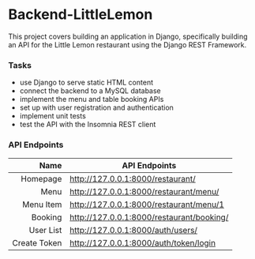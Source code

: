 # Backend-LittleLemon
This project covers building an application in Django, specifically building an API for the Little Lemon restaurant using the Django REST Framework.
### Tasks 
- use Django to serve static HTML content
- connect the backend to a MySQL database
- implement the menu and table booking APIs
- set up with user registration and authentication
- implement unit tests
- test the API with the Insomnia REST client

### API Endpoints
| Name | API Endpoints |
|-----:|---------------|
|Homepage     |http://127.0.0.1:8000/restaurant/               |
|Menu         |http://127.0.0.1:8000/restaurant/menu/          |
|Menu Item    |http://127.0.0.1:8000/restaurant/menu/1         |
|Booking      |http://127.0.0.1:8000/restaurant/booking/       |
|User List    |http://127.0.0.1:8000/auth/users/               |
|Create Token |http://127.0.0.1:8000/auth/token/login          |